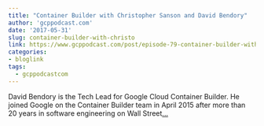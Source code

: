 ```yaml
---
title: "Container Builder with Christopher Sanson and David Bendory"
author: 'gcppodcast.com'
date: '2017-05-31'
slug: container-builder-with-christo
link: https://www.gcppodcast.com/post/episode-79-container-builder-with-christopher-sanson-and-david-bendory/
categories:
- bloglink
tags:
  - gcppodcastcom
---
```


David Bendory is the Tech Lead for Google Cloud Container Builder. He joined Google on the Container Builder team in April 2015 after more than 20 years in software engineering on Wall Street[... <i class="fas fa-external-link-alt"></i>](https://www.gcppodcast.com/post/episode-79-container-builder-with-christopher-sanson-and-david-bendory/)

